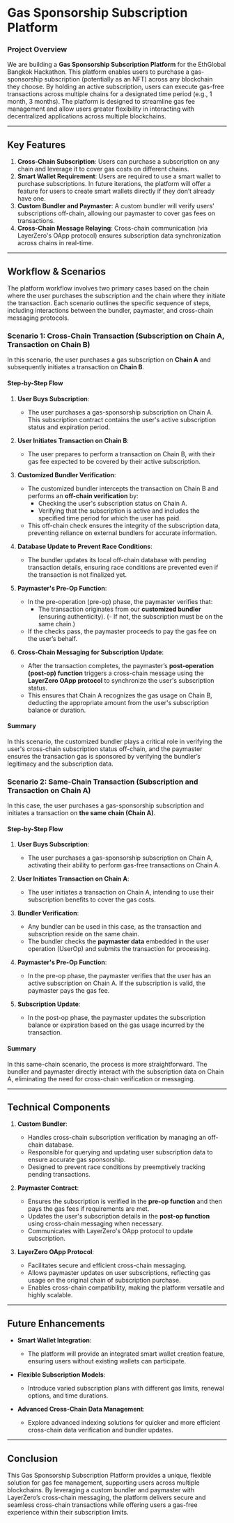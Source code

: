 # Gas Sponsorship Subscription Platform

### Project Overview
We are building a **Gas Sponsorship Subscription Platform** for the EthGlobal Bangkok Hackathon. This platform enables users to purchase a gas-sponsorship subscription (potentially as an NFT) across any blockchain they choose. By holding an active subscription, users can execute gas-free transactions across multiple chains for a designated time period (e.g., 1 month, 3 months). The platform is designed to streamline gas fee management and allow users greater flexibility in interacting with decentralized applications across multiple blockchains.

---

## Key Features
1. **Cross-Chain Subscription**: Users can purchase a subscription on any chain and leverage it to cover gas costs on different chains.
2. **Smart Wallet Requirement**: Users are required to use a smart wallet to purchase subscriptions. In future iterations, the platform will offer a feature for users to create smart wallets directly if they don’t already have one.
3. **Custom Bundler and Paymaster**: A custom bundler will verify users' subscriptions off-chain, allowing our paymaster to cover gas fees on transactions.
4. **Cross-Chain Message Relaying**: Cross-chain communication (via LayerZero's OApp protocol) ensures subscription data synchronization across chains in real-time.

---

## Workflow & Scenarios

The platform workflow involves two primary cases based on the chain where the user purchases the subscription and the chain where they initiate the transaction. Each scenario outlines the specific sequence of steps, including interactions between the bundler, paymaster, and cross-chain messaging protocols.

### Scenario 1: Cross-Chain Transaction (Subscription on Chain A, Transaction on Chain B)
In this scenario, the user purchases a gas subscription on **Chain A** and subsequently initiates a transaction on **Chain B**.

#### Step-by-Step Flow

1. **User Buys Subscription**:
   - The user purchases a gas-sponsorship subscription on Chain A. This subscription contract contains the user's active subscription status and expiration period.

2. **User Initiates Transaction on Chain B**:
   - The user prepares to perform a transaction on Chain B, with their gas fee expected to be covered by their active subscription.

3. **Customized Bundler Verification**:
   - The customized bundler intercepts the transaction on Chain B and performs an **off-chain verification** by:
     - Checking the user's subscription status on Chain A.
     - Verifying that the subscription is active and includes the specified time period for which the user has paid.
   - This off-chain check ensures the integrity of the subscription data, preventing reliance on external bundlers for accurate information.

4. **Database Update to Prevent Race Conditions**:
   - The bundler updates its local off-chain database with pending transaction details, ensuring race conditions are prevented even if the transaction is not finalized yet.

5. **Paymaster's Pre-Op Function**:
   - In the pre-operation (pre-op) phase, the paymaster verifies that:
     - The transaction originates from our **customized bundler** (ensuring authenticity).
     (- If not, the subscription must be on the same chain.)
   - If the checks pass, the paymaster proceeds to pay the gas fee on the user’s behalf.

6. **Cross-Chain Messaging for Subscription Update**:
   - After the transaction completes, the paymaster’s **post-operation (post-op) function** triggers a cross-chain message using the **LayerZero OApp protocol** to synchronize the user's subscription status.
   - This ensures that Chain A recognizes the gas usage on Chain B, deducting the appropriate amount from the user's subscription balance or duration.

#### Summary
In this scenario, the customized bundler plays a critical role in verifying the user's cross-chain subscription status off-chain, and the paymaster ensures the transaction gas is sponsored by verifying the bundler’s legitimacy and the subscription data.

### Scenario 2: Same-Chain Transaction (Subscription and Transaction on Chain A)
In this case, the user purchases a gas-sponsorship subscription and initiates a transaction on **the same chain (Chain A)**.

#### Step-by-Step Flow

1. **User Buys Subscription**:
   - The user purchases a gas-sponsorship subscription on Chain A, activating their ability to perform gas-free transactions on Chain A.

2. **User Initiates Transaction on Chain A**:
   - The user initiates a transaction on Chain A, intending to use their subscription benefits to cover the gas costs.

3. **Bundler Verification**:
   - Any bundler can be used in this case, as the transaction and subscription reside on the same chain.
   - The bundler checks the **paymaster data** embedded in the user operation (UserOp) and submits the transaction for processing.

4. **Paymaster's Pre-Op Function**:
   - In the pre-op phase, the paymaster verifies that the user has an active subscription on Chain A. If the subscription is valid, the paymaster pays the gas fee.

5. **Subscription Update**:
   - In the post-op phase, the paymaster updates the subscription balance or expiration based on the gas usage incurred by the transaction.

#### Summary
In this same-chain scenario, the process is more straightforward. The bundler and paymaster directly interact with the subscription data on Chain A, eliminating the need for cross-chain verification or messaging.

---

## Technical Components

1. **Custom Bundler**:
   - Handles cross-chain subscription verification by managing an off-chain database.
   - Responsible for querying and updating user subscription data to ensure accurate gas sponsorship.
   - Designed to prevent race conditions by preemptively tracking pending transactions.

2. **Paymaster Contract**:
   - Ensures the subscription is verified in the **pre-op function** and then pays the gas fees if requirements are met.
   - Updates the user's subscription details in the **post-op function** using cross-chain messaging when necessary.
   - Communicates with LayerZero's OApp protocol to update subscription.

3. **LayerZero OApp Protocol**:
   - Facilitates secure and efficient cross-chain messaging.
   - Allows paymaster updates on user subscriptions, reflecting gas usage on the original chain of subscription purchase.
   - Enables cross-chain compatibility, making the platform versatile and highly scalable.

---

## Future Enhancements

- **Smart Wallet Integration**:
  - The platform will provide an integrated smart wallet creation feature, ensuring users without existing wallets can participate.
  
- **Flexible Subscription Models**:
  - Introduce varied subscription plans with different gas limits, renewal options, and time durations.
  
- **Advanced Cross-Chain Data Management**:
  - Explore advanced indexing solutions for quicker and more efficient cross-chain data verification and bundler updates.

---

## Conclusion
This Gas Sponsorship Subscription Platform provides a unique, flexible solution for gas fee management, supporting users across multiple blockchains. By leveraging a custom bundler and paymaster with LayerZero’s cross-chain messaging, the platform delivers secure and seamless cross-chain transactions while offering users a gas-free experience within their subscription limits.